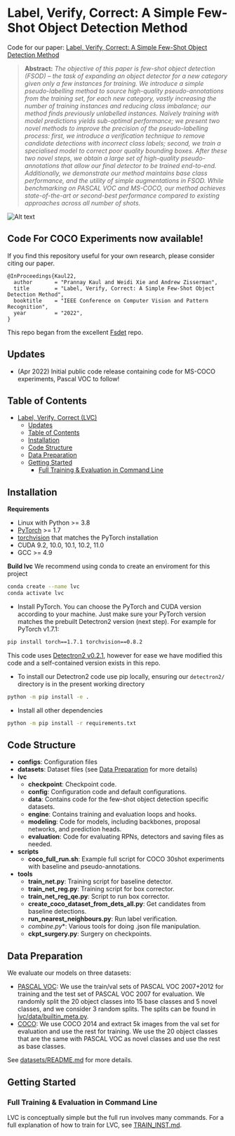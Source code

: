 # Label, Verify, Correct: A Simple Few-Shot Object Detection Method
Code for our paper: [Label, Verify, Correct: A Simple Few-Shot Object Detection Method](https://arxiv.org/abs/2110.06207)

> **Abstract:** *The objective of this paper is few-shot object detection (FSOD)
> – the task of expanding an object detector for a new category given only a few instances for training.
> We introduce a simple pseudo-labelling method to source high-quality pseudo-annotations from the training set,
> for each new category, vastly increasing the number of training instances and reducing class imbalance;
> our method finds previously unlabelled instances.
> Naïvely training with model predictions yields sub-optimal performance;
> we present two novel methods to improve the precision of the pseudo-labelling process:
> first, we introduce a verification technique to remove candidate detections with incorrect class labels;
> second, we train a specialised model to correct poor quality bounding boxes.
> After these two novel steps, we obtain a large set of high-quality pseudo-annotations that allow our final detector to be trained end-to-end. Additionally, we demonstrate our method maintains base class performance,
> and the utility of simple augmentations in FSOD.
> While benchmarking on PASCAL VOC and MS-COCO,
> our method achieves state-of-the-art or second-best performance compared to existing approaches across all number of shots.*

![Alt text](/assets/main_img.png)

## Code For COCO Experiments now available!

If you find this repository useful for your own research, please consider citing our paper.
```angular2html
@InProceedings{Kaul22,
  author       = "Prannay Kaul and Weidi Xie and Andrew Zisserman",
  title        = "Label, Verify, Correct: A Simple Few-Shot Object Detection Method",
  booktitle    = "IEEE Conference on Computer Vision and Pattern Recognition",
  year         = "2022",
}
```

This repo began from the excellent [Fsdet](https://github.com/ucbdrive/few-shot-object-detection) repo.

## Updates
- (Apr 2022) Initial public code release containing code for MS-COCO experiments, Pascal VOC to follow!

## Table of Contents
- [Label, Verify, Correct (LVC)](#label-verify-correct-a-simple-few-shot-object-detection-method)
    - [Updates](#updates)
    - [Table of Contents](#table-of-contents)
    - [Installation](#installation)
    - [Code Structure](#code-structure)
    - [Data Preparation](#data-preparation)
    - [Getting Started](#getting-started)
        - [Full Training & Evaluation in Command Line](#full-training--evaluation-in-command-line)

## Installation

**Requirements**

* Linux with Python >= 3.8
* [PyTorch](https://pytorch.org/get-started/locally/) >= 1.7
* [torchvision](https://github.com/pytorch/vision/) that matches the PyTorch installation
* CUDA 9.2, 10.0, 10.1, 10.2, 11.0
* GCC >= 4.9

**Build lvc**
We recommend using conda to create an enviroment for this project
```bash
conda create --name lvc
conda activate lvc
```
* Install PyTorch. You can choose the PyTorch and CUDA version according to your machine.
Just make sure your PyTorch version matches the prebuilt Detectron2 version (next step).
For example for PyTorch v1.7.1:
```bash
pip install torch==1.7.1 torchvision==0.8.2
```
This code uses [Detectron2 v0.2.1](https://github.com/facebookresearch/detectron2/releases/tag/v0.2.1), however for ease
we have modified this code and a self-contained version exists in this repo.

* To install our Detectron2 code use pip locally, ensuring our `detectron2/` directory is in the present working directory
```bash
python -m pip install -e .
```

* Install all other dependencies
```bash
python -m pip install -r requirements.txt
```

## Code Structure
- **configs**: Configuration files
- **datasets**: Dataset files (see [Data Preparation](#data-preparation) for more details)
- **lvc**
  - **checkpoint**: Checkpoint code.
  - **config**: Configuration code and default configurations.
  - **data**: Contains code for the few-shot object detection specific datasets.
  - **engine**: Contains training and evaluation loops and hooks.
  - **modeling**: Code for models, including backbones, proposal networks, and prediction heads.
  - **evaluation**: Code for evaluating RPNs, detectors and saving files as needed.
- **scripts**
  - **coco_full_run.sh**: Example full script for COCO 30shot experiments with baseline and pseudo-annotations.
- **tools**
  - **train_net.py**: Training script for baseline detector.
  - **train_net_reg.py**: Training script for box corrector.
  - **train_net_reg_qe.py**: Script to run box corrector.
  - **create_coco_dataset_from_dets_all.py**: Get candidates from baseline detections.
  - **run_nearest_neighbours.py**: Run label verification.
  - **combine*.py**: Various tools for doing .json file manipulation.
  - **ckpt_surgery.py**: Surgery on checkpoints.


## Data Preparation
We evaluate our models on three datasets:
- [PASCAL VOC](http://host.robots.ox.ac.uk/pascal/VOC/): We use the train/val sets of PASCAL VOC 2007+2012 for training and the test set of PASCAL VOC 2007 for evaluation. We randomly split the 20 object classes into 15 base classes and 5 novel classes, and we consider 3 random splits. The splits can be found in [lvc/data/builtin_meta.py](lvc/data/builtin_meta.py).
- [COCO](http://cocodataset.org/): We use COCO 2014 and extract 5k images from the val set for evaluation and use the rest for training. We use the 20 object classes that are the same with PASCAL VOC as novel classes and use the rest as base classes.

See [datasets/README.md](datasets/README.md) for more details.

## Getting Started
### Full Training & Evaluation in Command Line
LVC is conceptually simple but the full run involves many commands.
For a full explanation of how to train for LVC, see [TRAIN_INST.md](docs/TRAIN_FULL.md).